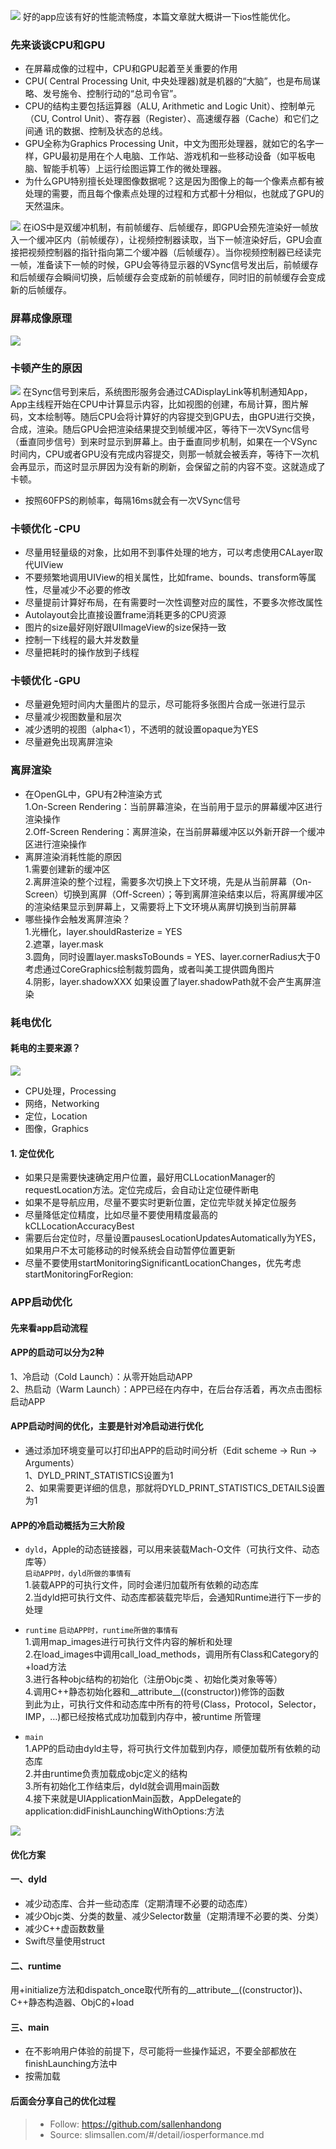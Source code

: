 ![](https://user-gold-cdn.xitu.io/2018/8/20/1655723419367c34?w=1570&h=1047&f=png&s=1750845)
好的app应该有好的性能流畅度，本篇文章就大概讲一下ios性能优化。
### 先来谈谈CPU和GPU
- 在屏幕成像的过程中，CPU和GPU起着至关重要的作用
- CPU( Central Processing Unit, 中央处理器)就是机器的“大脑”，也是布局谋略、发号施令、控制行动的“总司令官”。
- CPU的结构主要包括运算器（ALU, Arithmetic and Logic Unit）、控制单元（CU, Control Unit）、寄存器（Register）、高速缓存器（Cache）和它们之间通 讯的数据、控制及状态的总线。
- GPU全称为Graphics Processing Unit，中文为图形处理器，就如它的名字一样，GPU最初是用在个人电脑、工作站、游戏机和一些移动设备（如平板电脑、智能手机等）上运行绘图运算工作的微处理器。
- 为什么GPU特别擅长处理图像数据呢？这是因为图像上的每一个像素点都有被处理的需要，而且每个像素点处理的过程和方式都十分相似，也就成了GPU的天然温床。

![](https://user-gold-cdn.xitu.io/2018/8/20/16556fa5f2e9bc61?w=1136&h=352&f=jpeg&s=41871)
在iOS中是双缓冲机制，有前帧缓存、后帧缓存，即GPU会预先渲染好一帧放入一个缓冲区内（前帧缓存），让视频控制器读取，当下一帧渲染好后，GPU会直接把视频控制器的指针指向第二个缓冲器（后帧缓存）。当你视频控制器已经读完一帧，准备读下一帧的时候，GPU会等待显示器的VSync信号发出后，前帧缓存和后帧缓存会瞬间切换，后帧缓存会变成新的前帧缓存，同时旧的前帧缓存会变成新的后帧缓存。
### 屏幕成像原理

![](https://user-gold-cdn.xitu.io/2018/8/20/16556fcf8668dab0?w=974&h=314&f=png&s=24691)

### 卡顿产生的原因

![](https://user-gold-cdn.xitu.io/2018/8/20/16556ff6d770b162?w=962&h=264&f=png&s=13344)
在Sync信号到来后，系统图形服务会通过CADisplayLink等机制通知App，App主线程开始在CPU中计算显示内容，比如视图的创建，布局计算，图片解码，文本绘制等。随后CPU会将计算好的内容提交到GPU去，由GPU进行交换，合成，渲染。随后GPU会把渲染结果提交到帧缓冲区，等待下一次VSync信号（垂直同步信号）到来时显示到屏幕上。由于垂直同步机制，如果在一个VSync时间内，CPU或者GPU没有完成内容提交，则那一帧就会被丢弃，等待下一次机会再显示，而这时显示屏因为没有新的刷新，会保留之前的内容不变。这就造成了卡顿。
- 按照60FPS的刷帧率，每隔16ms就会有一次VSync信号
### 卡顿优化 -CPU
- 尽量用轻量级的对象，比如用不到事件处理的地方，可以考虑使用CALayer取代UIView
- 不要频繁地调用UIView的相关属性，比如frame、bounds、transform等属性，尽量减少不必要的修改
- 尽量提前计算好布局，在有需要时一次性调整对应的属性，不要多次修改属性
- Autolayout会比直接设置frame消耗更多的CPU资源
- 图片的size最好刚好跟UIImageView的size保持一致
- 控制一下线程的最大并发数量
- 尽量把耗时的操作放到子线程

### 卡顿优化 -GPU
- 尽量避免短时间内大量图片的显示，尽可能将多张图片合成一张进行显示
- 尽量减少视图数量和层次
- 减少透明的视图（alpha<1），不透明的就设置opaque为YES
- 尽量避免出现离屏渲染

### 离屏渲染
- 在OpenGL中，GPU有2种渲染方式  
 1.On-Screen Rendering：当前屏幕渲染，在当前用于显示的屏幕缓冲区进行渲染操作  
 2.Off-Screen Rendering：离屏渲染，在当前屏幕缓冲区以外新开辟一个缓冲区进行渲染操作
- 离屏渲染消耗性能的原因  
 1.需要创建新的缓冲区  
 2.离屏渲染的整个过程，需要多次切换上下文环境，先是从当前屏幕（On-Screen）切换到离屏（Off-Screen）；等到离屏渲染结束以后，将离屏缓冲区的渲染结果显示到屏幕上，又需要将上下文环境从离屏切换到当前屏幕
- 哪些操作会触发离屏渲染？  
 1.光栅化，layer.shouldRasterize = YES  
 2.遮罩，layer.mask  
 3.圆角，同时设置layer.masksToBounds = YES、layer.cornerRadius大于0
考虑通过CoreGraphics绘制裁剪圆角，或者叫美工提供圆角图片  
 4.阴影，layer.shadowXXX
如果设置了layer.shadowPath就不会产生离屏渲染

### 耗电优化
#### 耗电的主要来源？
![](https://user-gold-cdn.xitu.io/2018/8/20/16557047d4e8a05c?w=886&h=266&f=png&s=84774)
- CPU处理，Processing
- 网络，Networking
- 定位，Location
- 图像，Graphics
#### 1. 定位优化
- 如果只是需要快速确定用户位置，最好用CLLocationManager的requestLocation方法。定位完成后，会自动让定位硬件断电  
- 如果不是导航应用，尽量不要实时更新位置，定位完毕就关掉定位服务
- 尽量降低定位精度，比如尽量不要使用精度最高的kCLLocationAccuracyBest
- 需要后台定位时，尽量设置pausesLocationUpdatesAutomatically为YES，如果用户不太可能移动的时候系统会自动暂停位置更新
- 尽量不要使用startMonitoringSignificantLocationChanges，优先考虑startMonitoringForRegion:

### APP启动优化
#### 先来看app启动流程
#### APP的启动可以分为2种
1、冷启动（Cold Launch）：从零开始启动APP  
2、热启动（Warm Launch）：APP已经在内存中，在后台存活着，再次点击图标启动APP

#### APP启动时间的优化，主要是针对冷启动进行优化
- 通过添加环境变量可以打印出APP的启动时间分析（Edit scheme -> Run -> Arguments）  
1、DYLD_PRINT_STATISTICS设置为1  
2、如果需要更详细的信息，那就将DYLD_PRINT_STATISTICS_DETAILS设置为1

#### APP的冷启动概括为三大阶段
- `dyld`，Apple的动态链接器，可以用来装载Mach-O文件（可执行文件、动态库等）  
 `启动APP时，dyld所做的事情有`  
 1.装载APP的可执行文件，同时会递归加载所有依赖的动态库  
 2.当dyld把可执行文件、动态库都装载完毕后，会通知Runtime进行下一步的处理

- `runtime`
 `启动APP时，runtime所做的事情有`  
 1.调用map_images进行可执行文件内容的解析和处理  
 2.在load_images中调用call_load_methods，调用所有Class和Category的+load方法  
 3.进行各种objc结构的初始化（注册Objc类 、初始化类对象等等）  
 4.调用C++静态初始化器和__attribute__((constructor))修饰的函数  
 到此为止，可执行文件和动态库中所有的符号(Class，Protocol，Selector，IMP，…)都已经按格式成功加载到内存中，被runtime 所管理

- `main`  
 1.APP的启动由dyld主导，将可执行文件加载到内存，顺便加载所有依赖的动态库  
 2.并由runtime负责加载成objc定义的结构  
 3.所有初始化工作结束后，dyld就会调用main函数  
 4.接下来就是UIApplicationMain函数，AppDelegate的application:didFinishLaunchingWithOptions:方法


![](https://user-gold-cdn.xitu.io/2018/8/20/165570cf51898b7d?w=2554&h=860&f=png&s=305168)

#### 优化方案
#### 一、dyld
- 减少动态库、合并一些动态库（定期清理不必要的动态库）
- 减少Objc类、分类的数量、减少Selector数量（定期清理不必要的类、分类）
- 减少C++虚函数数量
- Swift尽量使用struct

#### 二、runtime
用+initialize方法和dispatch_once取代所有的__attribute__((constructor))、C++静态构造器、ObjC的+load

#### 三、main
- 在不影响用户体验的前提下，尽可能将一些操作延迟，不要全部都放在finishLaunching方法中
- 按需加载

#### 后面会分享自己的优化过程

> * Follow: https://github.com/sallenhandong
> * Source: slimsallen.com/#/detail/iosperformance.md